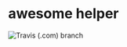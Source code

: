 # awesome helper

![Travis (.com) branch](https://img.shields.io/travis/com/concefly/awesome-helper/main)